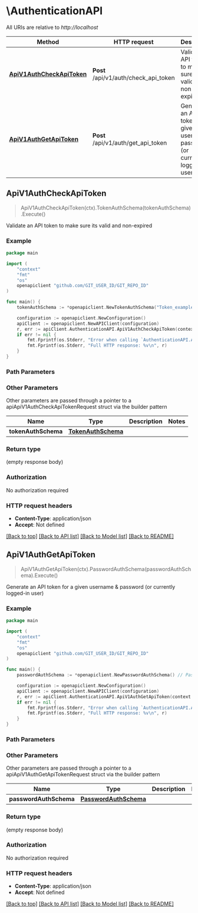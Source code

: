 # \AuthenticationAPI

All URIs are relative to *http://localhost*

Method | HTTP request | Description
------------- | ------------- | -------------
[**ApiV1AuthCheckApiToken**](AuthenticationAPI.md#ApiV1AuthCheckApiToken) | **Post** /api/v1/auth/check_api_token | Validate an API token to make sure its valid and non-expired
[**ApiV1AuthGetApiToken**](AuthenticationAPI.md#ApiV1AuthGetApiToken) | **Post** /api/v1/auth/get_api_token | Generate an API token for a given username &amp; password (or currently logged-in user)



## ApiV1AuthCheckApiToken

> ApiV1AuthCheckApiToken(ctx).TokenAuthSchema(tokenAuthSchema).Execute()

Validate an API token to make sure its valid and non-expired

### Example

```go
package main

import (
	"context"
	"fmt"
	"os"
	openapiclient "github.com/GIT_USER_ID/GIT_REPO_ID"
)

func main() {
	tokenAuthSchema := *openapiclient.NewTokenAuthSchema("Token_example") // TokenAuthSchema | 

	configuration := openapiclient.NewConfiguration()
	apiClient := openapiclient.NewAPIClient(configuration)
	r, err := apiClient.AuthenticationAPI.ApiV1AuthCheckApiToken(context.Background()).TokenAuthSchema(tokenAuthSchema).Execute()
	if err != nil {
		fmt.Fprintf(os.Stderr, "Error when calling `AuthenticationAPI.ApiV1AuthCheckApiToken``: %v\n", err)
		fmt.Fprintf(os.Stderr, "Full HTTP response: %v\n", r)
	}
}
```

### Path Parameters



### Other Parameters

Other parameters are passed through a pointer to a apiApiV1AuthCheckApiTokenRequest struct via the builder pattern


Name | Type | Description  | Notes
------------- | ------------- | ------------- | -------------
 **tokenAuthSchema** | [**TokenAuthSchema**](TokenAuthSchema.md) |  | 

### Return type

 (empty response body)

### Authorization

No authorization required

### HTTP request headers

- **Content-Type**: application/json
- **Accept**: Not defined

[[Back to top]](#) [[Back to API list]](../README.md#documentation-for-api-endpoints)
[[Back to Model list]](../README.md#documentation-for-models)
[[Back to README]](../README.md)


## ApiV1AuthGetApiToken

> ApiV1AuthGetApiToken(ctx).PasswordAuthSchema(passwordAuthSchema).Execute()

Generate an API token for a given username & password (or currently logged-in user)

### Example

```go
package main

import (
	"context"
	"fmt"
	"os"
	openapiclient "github.com/GIT_USER_ID/GIT_REPO_ID"
)

func main() {
	passwordAuthSchema := *openapiclient.NewPasswordAuthSchema() // PasswordAuthSchema | 

	configuration := openapiclient.NewConfiguration()
	apiClient := openapiclient.NewAPIClient(configuration)
	r, err := apiClient.AuthenticationAPI.ApiV1AuthGetApiToken(context.Background()).PasswordAuthSchema(passwordAuthSchema).Execute()
	if err != nil {
		fmt.Fprintf(os.Stderr, "Error when calling `AuthenticationAPI.ApiV1AuthGetApiToken``: %v\n", err)
		fmt.Fprintf(os.Stderr, "Full HTTP response: %v\n", r)
	}
}
```

### Path Parameters



### Other Parameters

Other parameters are passed through a pointer to a apiApiV1AuthGetApiTokenRequest struct via the builder pattern


Name | Type | Description  | Notes
------------- | ------------- | ------------- | -------------
 **passwordAuthSchema** | [**PasswordAuthSchema**](PasswordAuthSchema.md) |  | 

### Return type

 (empty response body)

### Authorization

No authorization required

### HTTP request headers

- **Content-Type**: application/json
- **Accept**: Not defined

[[Back to top]](#) [[Back to API list]](../README.md#documentation-for-api-endpoints)
[[Back to Model list]](../README.md#documentation-for-models)
[[Back to README]](../README.md)

